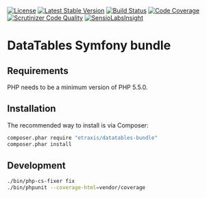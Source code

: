 [![License](https://poser.pugx.org/etraxis/datatables-bundle/license)](https://packagist.org/packages/etraxis/datatables-bundle)
[![Latest Stable Version](https://poser.pugx.org/etraxis/datatables-bundle/v/stable)](https://packagist.org/packages/etraxis/datatables-bundle)
[![Build Status](https://travis-ci.org/etraxis/datatables-bundle.svg?branch=master)](https://travis-ci.org/etraxis/datatables-bundle)
[![Code Coverage](https://scrutinizer-ci.com/g/etraxis/datatables-bundle/badges/coverage.png?b=master)](https://scrutinizer-ci.com/g/etraxis/datatables-bundle/?branch=master)
[![Scrutinizer Code Quality](https://scrutinizer-ci.com/g/etraxis/datatables-bundle/badges/quality-score.png?b=master)](https://scrutinizer-ci.com/g/etraxis/datatables-bundle/?branch=master)
[![SensioLabsInsight](https://img.shields.io/sensiolabs/i/7eb4fffa-bcab-4252-b4f6-3bb069f2ba73.svg)](https://insight.sensiolabs.com/projects/7eb4fffa-bcab-4252-b4f6-3bb069f2ba73)

# DataTables Symfony bundle

## Requirements

PHP needs to be a minimum version of PHP 5.5.0.

## Installation

The recommended way to install is via Composer:

```bash
composer.phar require "etraxis/datatables-bundle"
composer.phar install
```

## Development

```bash
./bin/php-cs-fixer fix
./bin/phpunit --coverage-html=vendor/coverage
```
